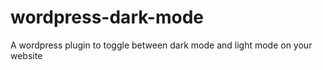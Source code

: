 # wordpress-dark-mode
A wordpress plugin to toggle between dark mode and light mode on your website
